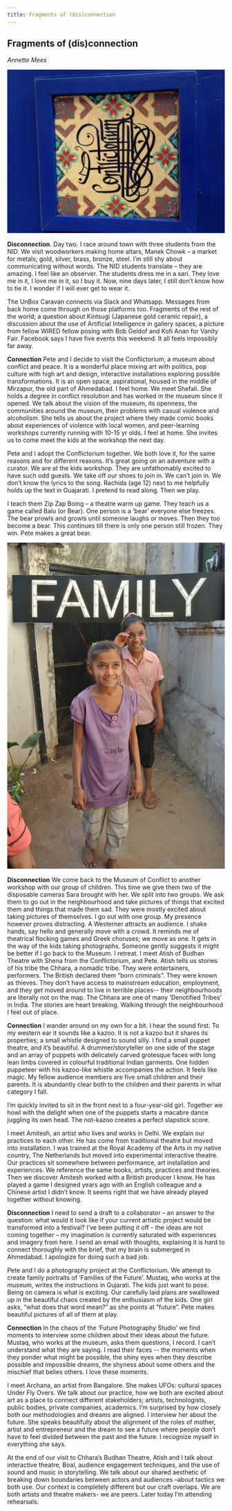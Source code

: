 ```yaml
---
title: Fragments of (dis)connection
---
```


## Fragments of (dis)connection
_Annette Mees_

![](images/05.jpg)

**Disconnection**.
Day two. I race around town with three students from the NID. We visit woodworkers making home altars, Manek Chowk – a market for metals; gold, silver, brass, bronze, steel. I’m still shy about communicating without words.  The NID students translate – they are amazing. I feel like an observer.  The students dress me in a sari. They love me in it, I love me in it, so I buy it. Now, nine days later, I still don’t know how to tie it. I wonder if I will ever get to wear it.

The UnBox Caravan connects via Slack and Whatsapp. Messages from back home come through on those platforms too. Fragments of the rest of the world; a question about Kintsugi (Japanese gold ceramic repair), a discussion about the use of Artificial Intelligence in gallery spaces, a picture from fellow WIRED fellow posing with Bob Geldof and Kofi Anan for Vanity Fair. Facebook says I have five events this weekend. It all feels impossibly far away.

**Connection**
Pete and I decide to visit the Conflictorium, a museum about conflict and peace. It is a wonderful place mixing art with politics, pop culture with high art and design, interactive installations exploring possible transformations. It is an open space, aspirational, housed in the middle of Mirzapur, the old part of Ahmedabad. I feel home. We meet Shefali. She holds a degree in conflict resolution and has worked in the museum since it opened. We talk about the vision of the museum,
its openness, the communities around the museum, their problems with casual violence and alcoholism. She tells  us about the project where they made comic books about
experiences of violence with local women, and peer-learning workshops currently running with 10-15 yr olds. I feel at home.  She invites us to come meet the kids at the workshop the next day.

Pete and I adopt the Conflictorium together. We both love  it, for the same reasons and for different reasons. It’s great going on an adventure with a curator. We are at the kids workshop. They are unfathomably excited to have such odd guests. We take off our shoes to join in. We can’t join in. We don’t know the lyrics to the song. Rachida (age 12) next to me helpfully holds up the text in Guajarati. I pretend to read along. Then we play.

I teach them Zip Zap Boing – a theatre warm up game. They teach us a game called Balu (or Bear). One person is a ’bear’ everyone else freezes. The bear prowls and growls until someone laughs or moves. Then they too become a bear. This continues till there is only one person still frozen. They win. Pete makes a great bear.

![](images/06.jpg)

**Disconnection**
We come back to the Museum of Conflict to another workshop with our group of children. This time we give them two of the disposable cameras Sara brought with  her. We split into two groups. We ask them to go out in   the neighbourhood and take pictures of things that excited them and things that made them sad. They were mostly excited about taking pictures of themselves. I go out with one group. My presence however proves distracting. A
Westerner attracts an audience. I shake hands, say hello and generally move with a crowd. It reminds me of theatrical flocking games and Greek choruses; we move as one. It gets in the way of the kids taking photographs. Someone gently suggests it might be better if I go back to the Museum. I retreat.
I meet Atish of Budhan Theatre with Shena from the Conflictorium, and Pete. Atish tells us stories of his tribe the Chhara, a nomadic tribe. They were entertainers, performers. The British declared them “born criminals”. They were
known as thieves. They don’t have access to mainstream education, employment, and they get moved around to live in terrible places-- their neighbourhoods are literally not on the map. The Chhara are one of many ‘Denotified Tribes’ in India. The stories are heart breaking. Walking through the neighbourhood I feel out of place.

**Connection**
I wander around on my own for a bit. I hear the sound first. To my western ear it sounds like a kazoo. It is not a kazoo but it shares its properties; a small whistle designed to sound silly. I find a small puppet theatre, and it’s beautiful. A drummer/storyteller on one side of the stage and an array of puppets with delicately carved grotesque faces with long lean limbs covered in colourful traditional Indian garments. One hidden puppeteer with his kazoo-like whistle accompanies the action. It feels like magic. My fellow audience members are five small children and their parents. It is abundantly clear both to the children and their parents in what category I fall.

I’m quickly invited to sit in the front next to a four-year-old girl. Together we howl with the delight when one of the puppets starts a macabre dance juggling its own head. The not-kazoo creates a perfect slapstick score.

I meet Amitesh, an artist who lives and works in Delhi. We explain our practices to each other. He has come from traditional theatre but moved into installation. I was trained at the Royal Academy of the Arts in my native country, The Netherlands but moved into experimental interactive theatre. Our practices sit somewhere between performance, art installation and experiences. We reference the same books, artists, practices and theories.  Then we discover Amitesh worked with a British producer I know. He has played a game I designed years ago with an English colleague and a Chinese artist I didn’t know.  It seems right that we have already played together without knowing.

**Disconnection**
I need to send a draft to a collaborator – an answer to the question: what would it look like if your current artistic project would be transformed into a festival? I’ve been putting it off - the ideas are not coming together – my imagination is currently saturated with experiences and imagery from here. I send an email with thoughts, explaining it is hard to connect thoroughly with the brief, that my brain is submerged in Ahmedabad. I apologize for doing such a bad job.

Pete and I do a photography project at the Conflictorium. We attempt to create family portraits of ‘Families of the Future’. Mustaq, who works at the museum, writes the instructions in Gujarati. The kids just want to pose. Being on camera is what is exciting. Our carefully laid plans are swallowed up in the beautiful chaos created by the enthusiasm of the kids. One girl asks, “what does that word mean?” as she points
at “future”. Pete makes beautiful pictures of all of them at play.

**Connection**
In the chaos of the ‘Future Photography Studio’ we find moments to interview some children about their ideas about the future. Mustaq, who works at the museum, asks them questions, I record. I can’t understand what they are saying. I read their faces -- the moments when they ponder what might be possible, the shiny eyes when they describe possible and impossible dreams, the shyness about some others and the mischief that belies others. I love these moments.

I meet Archana, an artist from Bangalore. She makes UFOs: cultural spaces Under Fly Overs. We talk about our practice, how we both are excited about art as a place to connect different stakeholders; artists, technologists, public bodies, private companies, academics. I’m surprised by how closely both our methodologies and dreams are aligned. I interview her about the future. She speaks beautifully about the alignment of the roles of mother, artist and entrepreneur and the dream to see a future where people don’t have to feel divided between the past and the future. I recognize myself in everything she says.

At the end of our visit to Chhara’s Budhan Theatre, Atish and I talk about interactive theatre, Boal, audience engagement techniques, and the use of sound and music in storytelling. We talk about our shared aesthetic of breaking down boundaries between actors and audiences –about tactics we both use. Our context is completely different but our craft overlaps. We are both artists and theatre makers- we are peers. Later today I’m attending rehearsals.